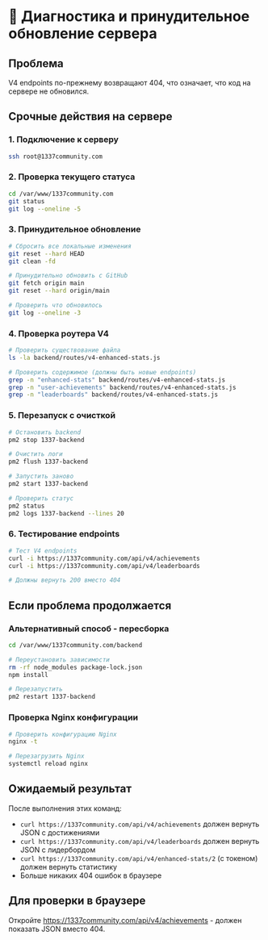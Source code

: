 # 🔧 Диагностика и принудительное обновление сервера

## Проблема
V4 endpoints по-прежнему возвращают 404, что означает, что код на сервере не обновился.

## Срочные действия на сервере

### 1. Подключение к серверу
```bash
ssh root@1337community.com
```

### 2. Проверка текущего статуса
```bash
cd /var/www/1337community.com
git status
git log --oneline -5
```

### 3. Принудительное обновление
```bash
# Сбросить все локальные изменения
git reset --hard HEAD
git clean -fd

# Принудительно обновить с GitHub
git fetch origin main
git reset --hard origin/main

# Проверить что обновилось
git log --oneline -3
```

### 4. Проверка роутера V4
```bash
# Проверить существование файла
ls -la backend/routes/v4-enhanced-stats.js

# Проверить содержимое (должны быть новые endpoints)
grep -n "enhanced-stats" backend/routes/v4-enhanced-stats.js
grep -n "user-achievements" backend/routes/v4-enhanced-stats.js
grep -n "leaderboards" backend/routes/v4-enhanced-stats.js
```

### 5. Перезапуск с очисткой
```bash
# Остановить backend
pm2 stop 1337-backend

# Очистить логи
pm2 flush 1337-backend

# Запустить заново
pm2 start 1337-backend

# Проверить статус
pm2 status
pm2 logs 1337-backend --lines 20
```

### 6. Тестирование endpoints
```bash
# Тест V4 endpoints
curl -i https://1337community.com/api/v4/achievements
curl -i https://1337community.com/api/v4/leaderboards

# Должны вернуть 200 вместо 404
```

## Если проблема продолжается

### Альтернативный способ - пересборка
```bash
cd /var/www/1337community.com/backend

# Переустановить зависимости
rm -rf node_modules package-lock.json
npm install

# Перезапустить
pm2 restart 1337-backend
```

### Проверка Nginx конфигурации
```bash
# Проверить конфигурацию Nginx
nginx -t

# Перезагрузить Nginx
systemctl reload nginx
```

## Ожидаемый результат

После выполнения этих команд:
- `curl https://1337community.com/api/v4/achievements` должен вернуть JSON с достижениями
- `curl https://1337community.com/api/v4/leaderboards` должен вернуть JSON с лидербордом  
- `curl https://1337community.com/api/v4/enhanced-stats/2` (с токеном) должен вернуть статистику
- Больше никаких 404 ошибок в браузере

## Для проверки в браузере
Откройте https://1337community.com/api/v4/achievements - должен показать JSON вместо 404. 
